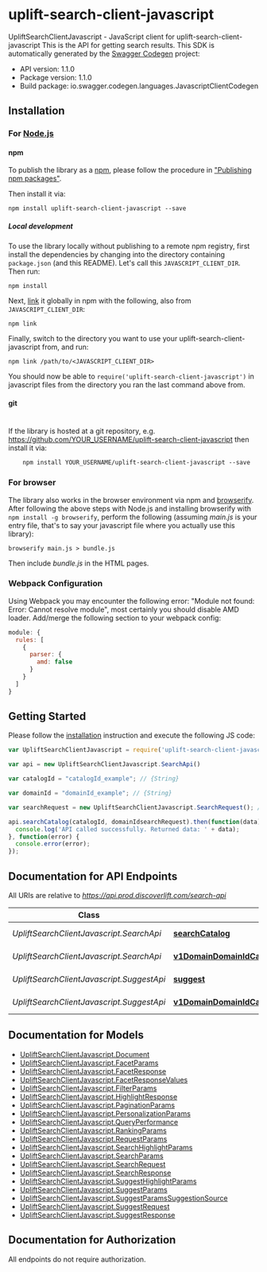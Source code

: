 # uplift-search-client-javascript

UpliftSearchClientJavascript - JavaScript client for uplift-search-client-javascript
This is the API for getting search results.
This SDK is automatically generated by the [Swagger Codegen](https://github.com/swagger-api/swagger-codegen) project:

- API version: 1.1.0
- Package version: 1.1.0
- Build package: io.swagger.codegen.languages.JavascriptClientCodegen

## Installation

### For [Node.js](https://nodejs.org/)

#### npm

To publish the library as a [npm](https://www.npmjs.com/),
please follow the procedure in ["Publishing npm packages"](https://docs.npmjs.com/getting-started/publishing-npm-packages).

Then install it via:

```shell
npm install uplift-search-client-javascript --save
```

##### Local development

To use the library locally without publishing to a remote npm registry, first install the dependencies by changing 
into the directory containing `package.json` (and this README). Let's call this `JAVASCRIPT_CLIENT_DIR`. Then run:

```shell
npm install
```

Next, [link](https://docs.npmjs.com/cli/link) it globally in npm with the following, also from `JAVASCRIPT_CLIENT_DIR`:

```shell
npm link
```

Finally, switch to the directory you want to use your uplift-search-client-javascript from, and run:

```shell
npm link /path/to/<JAVASCRIPT_CLIENT_DIR>
```

You should now be able to `require('uplift-search-client-javascript')` in javascript files from the directory you ran the last 
command above from.

#### git
#
If the library is hosted at a git repository, e.g.
https://github.com/YOUR_USERNAME/uplift-search-client-javascript
then install it via:

```shell
    npm install YOUR_USERNAME/uplift-search-client-javascript --save
```

### For browser

The library also works in the browser environment via npm and [browserify](http://browserify.org/). After following
the above steps with Node.js and installing browserify with `npm install -g browserify`,
perform the following (assuming *main.js* is your entry file, that's to say your javascript file where you actually 
use this library):

```shell
browserify main.js > bundle.js
```

Then include *bundle.js* in the HTML pages.

### Webpack Configuration

Using Webpack you may encounter the following error: "Module not found: Error:
Cannot resolve module", most certainly you should disable AMD loader. Add/merge
the following section to your webpack config:

```javascript
module: {
  rules: [
    {
      parser: {
        amd: false
      }
    }
  ]
}
```

## Getting Started

Please follow the [installation](#installation) instruction and execute the following JS code:

```javascript
var UpliftSearchClientJavascript = require('uplift-search-client-javascript');

var api = new UpliftSearchClientJavascript.SearchApi()

var catalogId = "catalogId_example"; // {String} 

var domainId = "domainId_example"; // {String} 

var searchRequest = new UpliftSearchClientJavascript.SearchRequest(); // {SearchRequest} 

api.searchCatalog(catalogId, domainIdsearchRequest).then(function(data) {
  console.log('API called successfully. Returned data: ' + data);
}, function(error) {
  console.error(error);
});


```

## Documentation for API Endpoints

All URIs are relative to *https://api.prod.discoverlift.com/search-api*

Class | Method | HTTP request | Description
------------ | ------------- | ------------- | -------------
*UpliftSearchClientJavascript.SearchApi* | [**searchCatalog**](docs/SearchApi.md#searchCatalog) | **POST** /v1/domain/{domainId}/catalog/{catalogId}/search | 
*UpliftSearchClientJavascript.SearchApi* | [**v1DomainDomainIdCatalogCatalogIdSearchOptions**](docs/SearchApi.md#v1DomainDomainIdCatalogCatalogIdSearchOptions) | **OPTIONS** /v1/domain/{domainId}/catalog/{catalogId}/search | Options Call
*UpliftSearchClientJavascript.SuggestApi* | [**suggest**](docs/SuggestApi.md#suggest) | **POST** /v1/domain/{domainId}/catalog/{catalogId}/suggest | 
*UpliftSearchClientJavascript.SuggestApi* | [**v1DomainDomainIdCatalogCatalogIdSuggestOptions**](docs/SuggestApi.md#v1DomainDomainIdCatalogCatalogIdSuggestOptions) | **OPTIONS** /v1/domain/{domainId}/catalog/{catalogId}/suggest | Options Call


## Documentation for Models

 - [UpliftSearchClientJavascript.Document](docs/Document.md)
 - [UpliftSearchClientJavascript.FacetParams](docs/FacetParams.md)
 - [UpliftSearchClientJavascript.FacetResponse](docs/FacetResponse.md)
 - [UpliftSearchClientJavascript.FacetResponseValues](docs/FacetResponseValues.md)
 - [UpliftSearchClientJavascript.FilterParams](docs/FilterParams.md)
 - [UpliftSearchClientJavascript.HighlightResponse](docs/HighlightResponse.md)
 - [UpliftSearchClientJavascript.PaginationParams](docs/PaginationParams.md)
 - [UpliftSearchClientJavascript.PersonalizationParams](docs/PersonalizationParams.md)
 - [UpliftSearchClientJavascript.QueryPerformance](docs/QueryPerformance.md)
 - [UpliftSearchClientJavascript.RankingParams](docs/RankingParams.md)
 - [UpliftSearchClientJavascript.RequestParams](docs/RequestParams.md)
 - [UpliftSearchClientJavascript.SearchHighlightParams](docs/SearchHighlightParams.md)
 - [UpliftSearchClientJavascript.SearchParams](docs/SearchParams.md)
 - [UpliftSearchClientJavascript.SearchRequest](docs/SearchRequest.md)
 - [UpliftSearchClientJavascript.SearchResponse](docs/SearchResponse.md)
 - [UpliftSearchClientJavascript.SuggestHighlightParams](docs/SuggestHighlightParams.md)
 - [UpliftSearchClientJavascript.SuggestParams](docs/SuggestParams.md)
 - [UpliftSearchClientJavascript.SuggestParamsSuggestionSource](docs/SuggestParamsSuggestionSource.md)
 - [UpliftSearchClientJavascript.SuggestRequest](docs/SuggestRequest.md)
 - [UpliftSearchClientJavascript.SuggestResponse](docs/SuggestResponse.md)


## Documentation for Authorization

 All endpoints do not require authorization.

